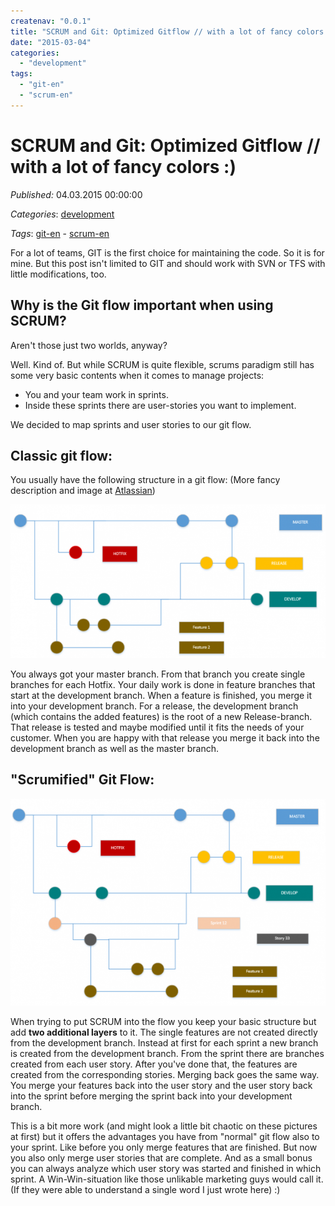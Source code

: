 ```yaml
---
createnav: "0.0.1"
title: "SCRUM and Git: Optimized Gitflow // with a lot of fancy colors :)"
date: "2015-03-04"
categories: 
  - "development"
tags: 
  - "git-en"
  - "scrum-en"
---
```

# SCRUM and Git: Optimized Gitflow // with a lot of fancy colors :)
_Published:_ 04.03.2015 00:00:00

_Categories_: [development](/dotnetwork/en/categories#development)

_Tags_: [git-en](/dotnetwork/en/tags#git-en) - [scrum-en](/dotnetwork/en/tags#scrum-en)


For a lot of teams, GIT is the first choice for maintaining the code. So it is for mine. But this post isn't limited to GIT and should work with SVN or TFS with little modifications, too.

## Why is the Git flow important when using SCRUM?

Aren't those just two worlds, anyway?

Well. Kind of. But while SCRUM is quite flexible, scrums paradigm still has some very basic contents when it comes to manage projects:

- You and your team work in sprints.
- Inside these sprints there are user-stories you want to implement.

We decided to map sprints and user stories to our git flow.

## Classic git flow:

You usually have the following structure in a git flow: (More fancy description and image at [Atlassian](https://www.atlassian.com/git/tutorials/comparing-workflows/gitflow-workflow))

[![classic git flow](images/gitflow1.png)](http://dotnet.work/wp-content/uploads/2015/02/gitflow1.png)

You always got your master branch. From that branch you create single branches for each Hotfix. Your daily work is done in feature branches that start at the development branch. When a feature is finished, you merge it into your development branch. For a release, the development branch (which contains the added features) is the root of a new Release\-branch. That release is tested and maybe modified until it fits the needs of your customer. When you are happy with that release you merge it back into the development branch as well as the master branch.

## "Scrumified" Git Flow:

[![scrum git flow](images/gitflow2.png)](http://dotnet.work/wp-content/uploads/2015/02/gitflow2.png)

When trying to put SCRUM into the flow you keep your basic structure but add **two additional layers** to it. The single features are not created directly from the development branch. Instead at first for each sprint a new branch is created from the development branch. From the sprint there are branches created from each user story. After you've done that, the features are created from the corresponding stories. Merging back goes the same way. You merge your features back into the user story and the user story back into the sprint before merging the sprint back into your development branch.

This is a bit more work (and might look a little bit chaotic on these pictures at first) but it offers the advantages you have from "normal" git flow also to your sprint. Like before you only merge features that are finished. But now you also only merge user stories that are complete. And as a small bonus you can always analyze which user story was started and finished in which sprint. A Win-Win-situation like those unlikable marketing guys would call it. (If they were able to understand a single word I just wrote here) :)
